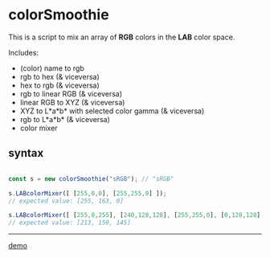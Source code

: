 # colorSmoothie
This is a script to mix an array of **RGB** colors in the **LAB** color space.

Includes:
* (color) name to rgb
* rgb to hex (& viceversa)
* hex to rgb (& viceversa)
* rgb to linear RGB (& viceversa)
* linear RGB to XYZ (& viceversa)
* XYZ to L\*a\*b\* with selected color gamma (& viceversa)
* rgb to L\*a\*b\* (& viceversa)
* color mixer

## syntax
```javascript

const s = new colorSmoothie("sRGB"); // "sRGB" 

s.LABcolorMixer([ [255,0,0], [255,255,0] ]); 
// expected value: [255, 163, 0]

s.LABcolorMixer([ [255,0,255], [240,128,128], [255,255,0], [0,128,128] ]); 
// expected value: [213, 150, 145] 

```
---
[demo](https://phantom22.github.io/colorSmoothie/)
